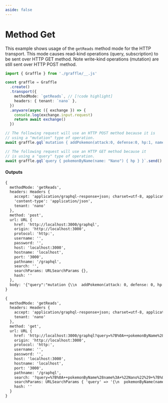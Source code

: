 ```yaml
---
aside: false
---
```


# Method Get

This example shows usage of the `getReads` method mode for the HTTP transport. This mode causes read-kind operations (query, subscription)
to be sent over HTTP GET method. Note write-kind operations (mutation) are still sent over HTTP POST method.

<!-- dprint-ignore-start -->
```ts twoslash
import { Graffle } from './graffle/__.js'

const graffle = Graffle
  .create()
  .transport({
    methodMode: `getReads`, // [!code highlight]
    headers: { tenant: `nano` },
  })
  .anyware(async ({ exchange }) => {
    console.log(exchange.input.request)
    return await exchange()
  })

// The following request will use an HTTP POST method because it is
// using a "mutation" type of operation.
await graffle.gql`mutation { addPokemon(attack:0, defense:0, hp:1, name:"Nano", type: grass) { name } }`.send()

// The following request will use an HTTP GET method because it
// is using a "query" type of operation.
await graffle.gql`query { pokemonByName(name: "Nano") { hp } }`.send()
```
<!-- dprint-ignore-end -->

#### Outputs

<!-- dprint-ignore-start -->
```txt
{
  methodMode: 'getReads',
  headers: Headers {
    accept: 'application/graphql-response+json; charset=utf-8, application/json; charset=utf-8',
    'content-type': 'application/json',
    tenant: 'nano'
  },
  method: 'post',
  url: URL {
    href: 'http://localhost:3000/graphql',
    origin: 'http://localhost:3000',
    protocol: 'http:',
    username: '',
    password: '',
    host: 'localhost:3000',
    hostname: 'localhost',
    port: '3000',
    pathname: '/graphql',
    search: '',
    searchParams: URLSearchParams {},
    hash: ''
  },
  body: '{"query":"mutation {\\n  addPokemon(attack: 0, defense: 0, hp: 1, name: \\"Nano\\", type: grass) {\\n    name\\n  }\\n}"}'
}
```
<!-- dprint-ignore-end -->
<!-- dprint-ignore-start -->
```txt
{
  methodMode: 'getReads',
  headers: Headers {
    accept: 'application/graphql-response+json; charset=utf-8, application/json; charset=utf-8',
    tenant: 'nano'
  },
  method: 'get',
  url: URL {
    href: 'http://localhost:3000/graphql?query=%7B%0A++pokemonByName%28name%3A+%22Nano%22%29+%7B%0A++++hp%0A++%7D%0A%7D',
    origin: 'http://localhost:3000',
    protocol: 'http:',
    username: '',
    password: '',
    host: 'localhost:3000',
    hostname: 'localhost',
    port: '3000',
    pathname: '/graphql',
    search: '?query=%7B%0A++pokemonByName%28name%3A+%22Nano%22%29+%7B%0A++++hp%0A++%7D%0A%7D',
    searchParams: URLSearchParams { 'query' => '{\n  pokemonByName(name: "Nano") {\n    hp\n  }\n}' },
    hash: ''
  }
}
```
<!-- dprint-ignore-end -->
